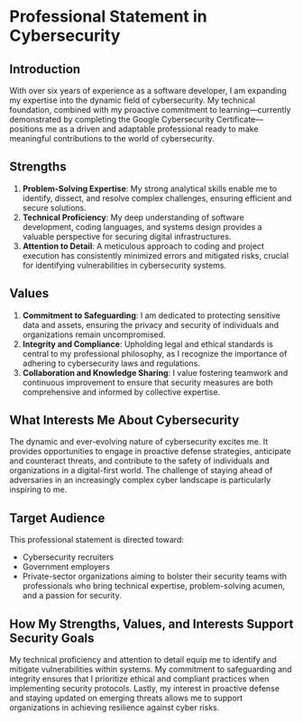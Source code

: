 # Professional Statement in Cybersecurity

## Introduction
With over six years of experience as a software developer, I am expanding my expertise into the dynamic field of cybersecurity. My technical foundation, combined with my proactive commitment to learning—currently demonstrated by completing the Google Cybersecurity Certificate—positions me as a driven and adaptable professional ready to make meaningful contributions to the world of cybersecurity.

## Strengths
1. **Problem-Solving Expertise**: My strong analytical skills enable me to identify, dissect, and resolve complex challenges, ensuring efficient and secure solutions.
2. **Technical Proficiency**: My deep understanding of software development, coding languages, and systems design provides a valuable perspective for securing digital infrastructures.
3. **Attention to Detail**: A meticulous approach to coding and project execution has consistently minimized errors and mitigated risks, crucial for identifying vulnerabilities in cybersecurity systems.

## Values
1. **Commitment to Safeguarding**: I am dedicated to protecting sensitive data and assets, ensuring the privacy and security of individuals and organizations remain uncompromised.
2. **Integrity and Compliance**: Upholding legal and ethical standards is central to my professional philosophy, as I recognize the importance of adhering to cybersecurity laws and regulations.
3. **Collaboration and Knowledge Sharing**: I value fostering teamwork and continuous improvement to ensure that security measures are both comprehensive and informed by collective expertise.

## What Interests Me About Cybersecurity
The dynamic and ever-evolving nature of cybersecurity excites me. It provides opportunities to engage in proactive defense strategies, anticipate and counteract threats, and contribute to the safety of individuals and organizations in a digital-first world. The challenge of staying ahead of adversaries in an increasingly complex cyber landscape is particularly inspiring to me.

## Target Audience
This professional statement is directed toward:
- Cybersecurity recruiters
- Government employers
- Private-sector organizations aiming to bolster their security teams with professionals who bring technical expertise, problem-solving acumen, and a passion for security.

## How My Strengths, Values, and Interests Support Security Goals
My technical proficiency and attention to detail equip me to identify and mitigate vulnerabilities within systems. My commitment to safeguarding and integrity ensures that I prioritize ethical and compliant practices when implementing security protocols. Lastly, my interest in proactive defense and staying updated on emerging threats allows me to support organizations in achieving resilience against cyber risks.
